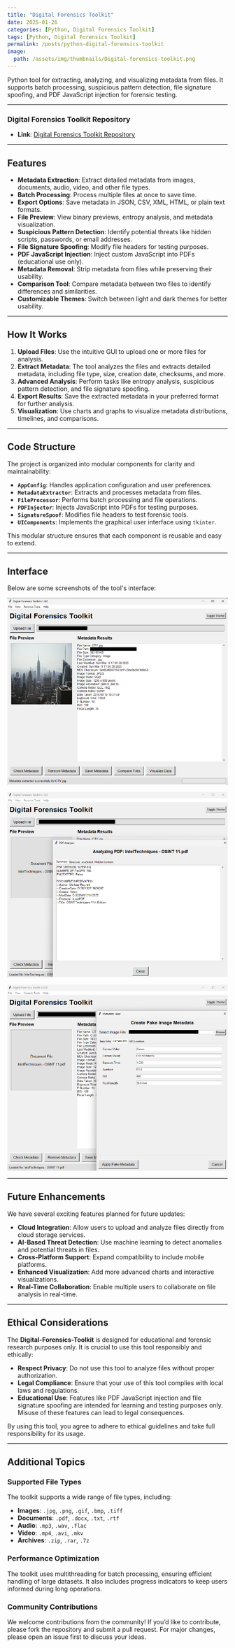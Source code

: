```yaml
---
title: "Digital Forensics Toolkit"
date: 2025-01-26
categories: [Python, Digital Forensics Toolkit]
tags: [Python, Digital Forensics Toolkit]
permalink: /posts/python-digital-forensics-toolkit
image:
  path: /assets/img/thumbnails/Digital-forensics-toolkit.png
---
```




Python tool for extracting, analyzing, and visualizing metadata from files. It supports batch processing, suspicious pattern detection, file signature spoofing, and PDF JavaScript injection for forensic testing.

---

### **Digital Forensics Toolkit Repository**

- **Link**: [Digital Forensics Toolkit Repository](https://github.com/Diogo-Lages/Digital-Forensics-Toolkit)

---

## **Features**
- **Metadata Extraction**: Extract detailed metadata from images, documents, audio, video, and other file types.
- **Batch Processing**: Process multiple files at once to save time.
- **Export Options**: Save metadata in JSON, CSV, XML, HTML, or plain text formats.
- **File Preview**: View binary previews, entropy analysis, and metadata visualization.
- **Suspicious Pattern Detection**: Identify potential threats like hidden scripts, passwords, or email addresses.
- **File Signature Spoofing**: Modify file headers for testing purposes.
- **PDF JavaScript Injection**: Inject custom JavaScript into PDFs (educational use only).
- **Metadata Removal**: Strip metadata from files while preserving their usability.
- **Comparison Tool**: Compare metadata between two files to identify differences and similarities.
- **Customizable Themes**: Switch between light and dark themes for better usability.

---

## **How It Works**
1. **Upload Files**: Use the intuitive GUI to upload one or more files for analysis.
2. **Extract Metadata**: The tool analyzes the files and extracts detailed metadata, including file type, size, creation date, checksums, and more.
3. **Advanced Analysis**: Perform tasks like entropy analysis, suspicious pattern detection, and file signature spoofing.
4. **Export Results**: Save the extracted metadata in your preferred format for further analysis.
5. **Visualization**: Use charts and graphs to visualize metadata distributions, timelines, and comparisons.

---

## **Code Structure**
The project is organized into modular components for clarity and maintainability:
- **`AppConfig`**: Handles application configuration and user preferences.
- **`MetadataExtractor`**: Extracts and processes metadata from files.
- **`FileProcessor`**: Performs batch processing and file operations.
- **`PDFInjector`**: Injects JavaScript into PDFs for testing purposes.
- **`SignatureSpoof`**: Modifies file headers to test forensic tools.
- **`UIComponents`**: Implements the graphical user interface using `tkinter`.

This modular structure ensures that each component is reusable and easy to extend.

---

## **Interface**
Below are some screenshots of the tool's interface:

![Main Interface](/assets/img/Digital_Forensics.png)  


![Other Interface](/assets/img/Digital_Forensics2.png)  


![Other 2 Interface](/assets/img/Digital_Forensics3.png)  



---

## **Future Enhancements**
We have several exciting features planned for future updates:
- **Cloud Integration**: Allow users to upload and analyze files directly from cloud storage services.
- **AI-Based Threat Detection**: Use machine learning to detect anomalies and potential threats in files.
- **Cross-Platform Support**: Expand compatibility to include mobile platforms.
- **Enhanced Visualization**: Add more advanced charts and interactive visualizations.
- **Real-Time Collaboration**: Enable multiple users to collaborate on file analysis in real-time.

---

## **Ethical Considerations**
The **Digital-Forensics-Toolkit** is designed for educational and forensic research purposes only. It is crucial to use this tool responsibly and ethically:
- **Respect Privacy**: Do not use this tool to analyze files without proper authorization.
- **Legal Compliance**: Ensure that your use of this tool complies with local laws and regulations.
- **Educational Use**: Features like PDF JavaScript injection and file signature spoofing are intended for learning and testing purposes only. Misuse of these features can lead to legal consequences.

By using this tool, you agree to adhere to ethical guidelines and take full responsibility for its usage.

---

## **Additional Topics**
### **Supported File Types**
The toolkit supports a wide range of file types, including:
- **Images**: `.jpg`, `.png`, `.gif`, `.bmp`, `.tiff`
- **Documents**: `.pdf`, `.docx`, `.txt`, `.rtf`
- **Audio**: `.mp3`, `.wav`, `.flac`
- **Video**: `.mp4`, `.avi`, `.mkv`
- **Archives**: `.zip`, `.rar`, `.7z`

### **Performance Optimization**
The toolkit uses multithreading for batch processing, ensuring efficient handling of large datasets. It also includes progress indicators to keep users informed during long operations.

### **Community Contributions**
We welcome contributions from the community! If you’d like to contribute, please fork the repository and submit a pull request. For major changes, please open an issue first to discuss your ideas.



